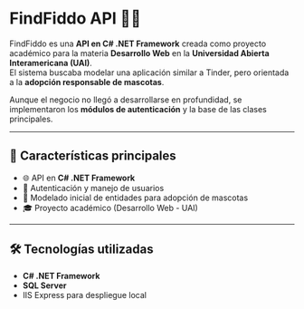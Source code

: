 # FindFiddo API 🐶🐾

FindFiddo es una **API en C# .NET Framework** creada como proyecto académico para la materia **Desarrollo Web** en la **Universidad Abierta Interamericana (UAI)**.  
El sistema buscaba modelar una aplicación similar a Tinder, pero orientada a la **adopción responsable de mascotas**.  

Aunque el negocio no llegó a desarrollarse en profundidad, se implementaron los **módulos de autenticación** y la base de las clases principales.

---

## 🚀 Características principales
- 🌐 API en **C# .NET Framework**
- 🔑 Autenticación y manejo de usuarios
- 🐾 Modelado inicial de entidades para adopción de mascotas
- 🎓 Proyecto académico (Desarrollo Web - UAI)

---

## 🛠️ Tecnologías utilizadas
- **C# .NET Framework**
- **SQL Server**
- IIS Express para despliegue local

